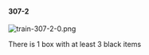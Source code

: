 #### 307-2
![train-307-2-0.png](https://github.com/lil-lab/nlvr/raw/master/nlvr/train/images/1/train-307-2-0.png "train-307-2-0.png")

There is 1 box with at least 3 black items